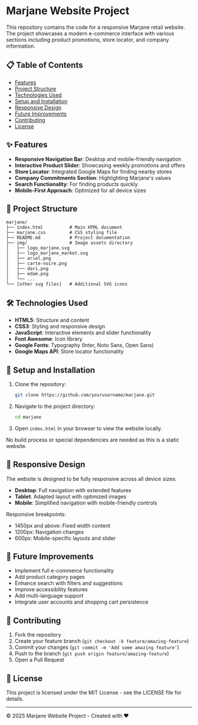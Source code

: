# Marjane Website Project

This repository contains the code for a responsive Marjane retail website. The project showcases a modern e-commerce interface with various sections including product promotions, store locator, and company information.

## 📋 Table of Contents

- [Features](#features)
- [Project Structure](#project-structure)
- [Technologies Used](#technologies-used)
- [Setup and Installation](#setup-and-installation)
- [Responsive Design](#responsive-design)
- [Future Improvements](#future-improvements)
- [Contributing](#contributing)
- [License](#license)

## ✨ Features

- **Responsive Navigation Bar**: Desktop and mobile-friendly navigation
- **Interactive Product Slider**: Showcasing weekly promotions and offers
- **Store Locator**: Integrated Google Maps for finding nearby stores
- **Company Commitments Section**: Highlighting Marjane's values
- **Search Functionality**: For finding products quickly
- **Mobile-First Approach**: Optimized for all device sizes

## 📁 Project Structure

```
marjane/
├── index.html          # Main HTML document
├── marjane.css         # CSS styling file
├── README.md           # Project documentation
├── img/                # Image assets directory
│   ├── logo_marjane.svg
│   ├── logo_marjane_market.svg
│   ├── ariel.png
│   ├── carte-noire.png
│   ├── dari.png
│   ├── edam.png
│   └── ...
└── [other svg files]   # Additional SVG icons
```

## 🛠️ Technologies Used

- **HTML5**: Structure and content
- **CSS3**: Styling and responsive design
- **JavaScript**: Interactive elements and slider functionality
- **Font Awesome**: Icon library
- **Google Fonts**: Typography (Inter, Noto Sans, Open Sans)
- **Google Maps API**: Store locator functionality

## 🚀 Setup and Installation

1. Clone the repository:
   ```bash
   git clone https://github.com/yourusername/marjane.git
   ```

2. Navigate to the project directory:
   ```bash
   cd marjane
   ```

3. Open `index.html` in your browser to view the website locally.

No build process or special dependencies are needed as this is a static website.

## 📱 Responsive Design

The website is designed to be fully responsive across all device sizes:

- **Desktop**: Full navigation with extended features
- **Tablet**: Adapted layout with optimized images
- **Mobile**: Simplified navigation with mobile-friendly controls

Responsive breakpoints:
- 1450px and above: Fixed width content
- 1200px: Navigation changes
- 600px: Mobile-specific layouts and slider

## 🔮 Future Improvements

- Implement full e-commerce functionality
- Add product category pages
- Enhance search with filters and suggestions
- Improve accessibility features
- Add multi-language support
- Integrate user accounts and shopping cart persistence

## 👥 Contributing

1. Fork the repository
2. Create your feature branch (`git checkout -b feature/amazing-feature`)
3. Commit your changes (`git commit -m 'Add some amazing feature'`)
4. Push to the branch (`git push origin feature/amazing-feature`)
5. Open a Pull Request

## 📄 License

This project is licensed under the MIT License - see the LICENSE file for details.

---

© 2025 Marjane Website Project - Created with ❤️
